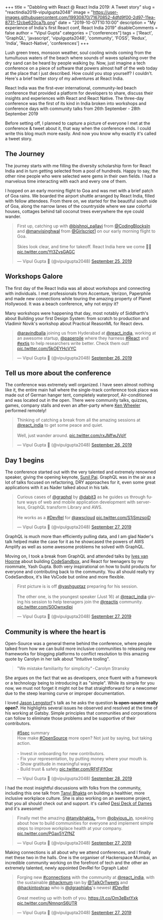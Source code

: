 +++
title = "Dabbling with React @ React India 2019: A Tweet story"
slug = "reactindia2019-vipulgupta2048"
image = "https://user-images.githubusercontent.com/19930870/71670852-4dfd9f00-2d97-11ea-8731-12cbe620ca7b.png"
date = "2019-10-07T10:10:00"
description = "My experience of India's first React conf, React India 2019"
disableComments = false
author = "Vipul Gupta"
categories = ["conferences"]
tags = ['React', 'GraphQL', 'javascript',  'vipulgupta2048', 'community', 'FOSS', 'Redux', 'India', 'React-Native', 'conferences']
+++

Lush green trees, monsoon weather, soul cooling winds coming from the tumultuous waters of the beach where sounds of waves splashing over the dry sand can be heard by people walking by. Now, just imagine a tech conference on a piece of software that powers almost half of the web today at the place that I just described. How could you stop yourself? I couldn't. Here's a brief twitter story of my adventures at React India.

React India was the first-ever international, community-led beach conference that provided a platform for developers to share, discuss their insights and experiences with React and React Native. The three-day conference was the first of its kind in India broken into workshops and conference days with community talks from 26th September - 28th September 2019

Before setting off, I planned to capture a picture of everyone I met at the conference & tweet about it, that way when the conference ends. I could write this blog much more easily. And now you know why exactly it's called a tweet story. 

## The Journey 

The journey starts with me filling the diversity scholarship form for React India and in turn getting selected from a pool of hundreds. Happy to say, the other nine people who were selected were gems in their own fields. I had a marvelous time interacting with each and every one of them.

I hopped on an early morning flight to Goa and was met with a brief patch of Goa rains. We boarded the airport shuttle arranged by React India, filled with fellow attendees. From there on, we started for the beautiful south side of Goa, along the narrow lanes of the countryside where we saw colorful houses, cottages behind tall coconut trees everywhere the eye could wander.

<blockquote class="twitter-tweet"><p lang="en" dir="ltr">First up, catching up with <a href="https://twitter.com/bishnoi_pallavi?ref_src=twsrc%5Etfw">@bishnoi_pallavi</a> from <a href="https://twitter.com/CodingBlocksIn?ref_src=twsrc%5Etfw">@CodingBlocksIn</a> and <a href="https://twitter.com/manvisinghwal?ref_src=twsrc%5Etfw">@manvisinghwal</a> from <a href="https://twitter.com/Girlscript1?ref_src=twsrc%5Etfw">@Girlscript1</a> on our early morning flight to Goa. <br><br>Skies look clear, and time for takeoff. React India here we come 🐣🚨 <a href="https://t.co/Yt3ZvsGAGC">pic.twitter.com/Yt3ZvsGAGC</a></p>&mdash; Vipul Gupta 🐣 (@vipulgupta2048) <a href="https://twitter.com/vipulgupta2048/status/1177007858958753793?ref_src=twsrc%5Etfw">September 25, 2019</a></blockquote> <script async src="https://platform.twitter.com/widgets.js" charset="utf-8"></script> 

## Workshops Galore

The first day of the React India was all about workshops and connecting with individuals. I met professionals from Accenture, Verizon, Paperphile and made new connections while touring the amazing property of Planet Hollywood. It was a beach conference, why not enjoy it?

Many workshops were happening that day, most notably of Siddharth's about Building your first Design System: from scratch to production and Vladimir Novik's workshop about Practical ReasonML for React devs.

<blockquote class="twitter-tweet" data-conversation="none" data-lang="en" data-dnt="true"><p lang="en" dir="ltr"><a href="https://twitter.com/aravindballa?ref_src=twsrc%5Etfw">@aravindballa</a> joining us from Hyderabad at <a href="https://twitter.com/react_india?ref_src=twsrc%5Etfw">@react_india</a>, working at an awesome startup, <a href="https://twitter.com/paperpile?ref_src=twsrc%5Etfw">@paperpile</a> where they harness <a href="https://twitter.com/hashtag/React?src=hash&amp;ref_src=twsrc%5Etfw">#React</a> and <a href="https://twitter.com/hashtag/extjs?src=hash&amp;ref_src=twsrc%5Etfw">#extjs</a> to help researchers write better. Check them out! <a href="https://t.co/5kOEYHcVYC">pic.twitter.com/5kOEYHcVYC</a></p>&mdash; Vipul Gupta 🐣 (@vipulgupta2048) <a href="https://twitter.com/vipulgupta2048/status/1177098931433459713?ref_src=twsrc%5Etfw">September 26, 2019</a></blockquote> <script async src="https://platform.twitter.com/widgets.js" charset="utf-8"></script>

## Tell us more about the conference

The conference was extremely well organized. I have seen almost nothing like it, the entire main hall where the single-track conference took place was made out of German hanger tent, completely waterproof, Air-conditioned and was located out in the open. There were community talks, quizzes, games, company stalls and even an after-party where [Ken Wheeler](https://twitter.com/ken_wheeler) performed remotely! 

<blockquote class="twitter-tweet"><p lang="en" dir="ltr">Thinking of catching a break from all the amazing sessions at <a href="https://twitter.com/react_india?ref_src=twsrc%5Etfw">@react_india</a> to get some peace and quiet. <br><br>Well, just wander around. <a href="https://t.co/rxJMfwJVpY">pic.twitter.com/rxJMfwJVpY</a></p>&mdash; Vipul Gupta 🐣 (@vipulgupta2048) <a href="https://twitter.com/vipulgupta2048/status/1177120244940165120?ref_src=twsrc%5Etfw">September 26, 2019</a></blockquote> <script async src="https://platform.twitter.com/widgets.js" charset="utf-8"></script>

## Day 1 begins

The conference started out with the very talented and extremely renowned speaker, giving the opening keynote, [Sunil Pai](https://twitter.com/threepointone). GraphQL was in the air as a lot of talks focused on refactoring, DRY approaches for it, even some great applications with it as Nader talked about in his talk. 

<blockquote class="twitter-tweet" data-conversation="none" data-dnt="true"><p lang="en" dir="ltr">Curious cases of <a href="https://twitter.com/GraphQL?ref_src=twsrc%5Etfw">@graphql</a> by <a href="https://twitter.com/dabit3?ref_src=twsrc%5Etfw">@dabit3</a> as he guides us through future ways of web and mobile application development with serverless, GraphQL transform Library and AWS. <br><br>He works as a <a href="https://twitter.com/hashtag/DevRel?src=hash&amp;ref_src=twsrc%5Etfw">#DevRel</a> for <a href="https://twitter.com/awscloud?ref_src=twsrc%5Etfw">@awscloud</a> <a href="https://t.co/S1jSmzsoiD">pic.twitter.com/S1jSmzsoiD</a></p>&mdash; Vipul Gupta 🐣 (@vipulgupta2048) <a href="https://twitter.com/vipulgupta2048/status/1177453791840354304?ref_src=twsrc%5Etfw">September 27, 2019</a></blockquote> <script async src="https://platform.twitter.com/widgets.js" charset="utf-8"></script>

GraphQL is much more than efficiently pulling data, and I am glad Nader's talk helped make the case for it as he showcased the powers of AWS Amplify as well as some awesome problems he solved with GraphQL. 

Moving on, I took a break from GraphQL and attended talks by [Ives van Hoorne](https://twitter.com/compuives) about building [CodeSandbox](https://codesandbox.io), and React for teenagers by my roommate, Yash Gupta. Both very inspirational on how to build products for everyone and contributing back to the community. You all should really try CodeSandbox, it's like VsCode but online and more flexible. 

<blockquote class="twitter-tweet" data-conversation="none" data-dnt="true"><p lang="en" dir="ltr">First picture is is off <a href="https://twitter.com/yashguptaz?ref_src=twsrc%5Etfw">@yashguptaz</a> preparing for his session.<br><br>The other one, is the youngest speaker (Just 16) at <a href="https://twitter.com/react_india?ref_src=twsrc%5Etfw">@react_india</a> giving his session to help teenagers join the <a href="https://twitter.com/reactjs?ref_src=twsrc%5Etfw">@reactjs</a> community. <a href="https://t.co/S0Ownxdipi">pic.twitter.com/S0Ownxdipi</a></p>&mdash; Vipul Gupta 🐣 (@vipulgupta2048) <a href="https://twitter.com/vipulgupta2048/status/1177521013799579648?ref_src=twsrc%5Etfw">September 27, 2019</a></blockquote> <script async src="https://platform.twitter.com/widgets.js" charset="utf-8"></script>

## Community is where the heart is

Open-Source was a general theme behind the conference, where people talked from how we can build more inclusive communities to releasing new frameworks for blogging platforms to conflict resolution to this amazing quote by Carolyn in her talk about "Intuitive tooling". 

> "We mistake familiarity for simplicity" - Carolyn Stransky

She argues on the fact that we as developers, once fluent with a framework or a technology being to introducing it as "simple". While its simple for you now, we must not forget it might not be that straightforward for a newcomer due to the steep learning curve or improper documentation. 

I loved [Jason Lengstorf](https://twitter.com/jlengstorf)'s talk as he asks the question **Is open-source really open?**. He highlights several issues he observed and resolved at the time of his working at Gatsby. Simple principles that communities and corporations can follow to eliminate those problems and be supportive of their contributors.

<blockquote class="twitter-tweet"><p lang="en" dir="ltr"><a href="https://twitter.com/hashtag/5sec?src=hash&amp;ref_src=twsrc%5Etfw">#5sec</a> summary<br>How make <a href="https://twitter.com/hashtag/OpenSource?src=hash&amp;ref_src=twsrc%5Etfw">#OpenSource</a> more open? Not just by saying, but taking action.<br><br>- Invest in onboarding for new contributors.<br>- Fix your representation, by putting money where your mouth is.<br>- Show gratitude in meaningful ways<br>- Build trust &amp; safety <a href="https://t.co/RFtFjFfOqr">pic.twitter.com/RFtFjFfOqr</a></p>&mdash; Vipul Gupta 🐣 (@vipulgupta2048) <a href="https://twitter.com/vipulgupta2048/status/1177812220186521600?ref_src=twsrc%5Etfw">September 28, 2019</a></blockquote> <script async src="https://platform.twitter.com/widgets.js" charset="utf-8"></script>

I had the most insightful discussions with folks from the community, including this one talk from [Tanvi Bhakta](https://twitter.com/tanvibhakta_) on building a healthier, more inclusive workplace culture. She is also working on an awesome project, that you all should check out and support. it's called [Desi Deck of Dames](https://desideckofdames.com/) and it's awesome!!

<blockquote class="twitter-tweet" data-conversation="none" data-dnt="true"><p lang="en" dir="ltr">Finally met the amazing <a href="https://twitter.com/tanvibhakta_?ref_src=twsrc%5Etfw">@tanvibhakta_</a> from <a href="https://twitter.com/obvious_in?ref_src=twsrc%5Etfw">@obvious_in</a>, speaking about how to build communities for everyone and implement simple steps to improve workplace health at your company. <a href="https://t.co/PGax5YZfNZ">pic.twitter.com/PGax5YZfNZ</a></p>&mdash; Vipul Gupta 🐣 (@vipulgupta2048) <a href="https://twitter.com/vipulgupta2048/status/1177494903758049280?ref_src=twsrc%5Etfw">September 27, 2019</a></blockquote> <script async src="https://platform.twitter.com/widgets.js" charset="utf-8"></script>

Making connections is all about why we attend conferences, and I finally met these two in the halls. One is the organiser of Hackerspace Mumbai, an incredible community working on the forefront of tech and the other an extremely talented, newly appointed DevRel for Dgraph Labs! 

<blockquote class="twitter-tweet" data-conversation="none" data-dnt="true"><p lang="en" dir="ltr">Forging new <a href="https://twitter.com/hashtag/connections?src=hash&amp;ref_src=twsrc%5Etfw">#connections</a> with the community at <a href="https://twitter.com/react_india?ref_src=twsrc%5Etfw">@react_india</a>, with the sustainable <a href="https://twitter.com/hackmum?ref_src=twsrc%5Etfw">@hackmum</a> ran by <a href="https://twitter.com/TalkOrTweets?ref_src=twsrc%5Etfw">@TalkOrTweets</a> and <a href="https://twitter.com/hackintoshrao?ref_src=twsrc%5Etfw">@hackintoshrao</a> who is <a href="https://twitter.com/dgraphlabs?ref_src=twsrc%5Etfw">@dgraphlabs</a>&#39;s newest <a href="https://twitter.com/hashtag/DevRel?src=hash&amp;ref_src=twsrc%5Etfw">#DevRel</a><br><br>Great meeting up with both of you. <a href="https://t.co/Om3eBxtYxk">https://t.co/Om3eBxtYxk</a> <a href="https://t.co/NmnqnS6UTR">pic.twitter.com/NmnqnS6UTR</a></p>&mdash; Vipul Gupta 🐣 (@vipulgupta2048) <a href="https://twitter.com/vipulgupta2048/status/1177663175174410241?ref_src=twsrc%5Etfw">September 27, 2019</a></blockquote> <script async src="https://platform.twitter.com/widgets.js" charset="utf-8"></script>
